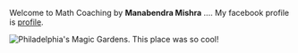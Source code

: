 Welcome to Math Coaching
 by **Manabendra Mishra**
....
My facebook profile is [profile](https://www.facebook.com/manabendra.mishra.733).

![Philadelphia's Magic Gardens. This place was so cool!](/assets/images/philly-magic-gardens.jpg "Philadelphia's Magic Gardens")
